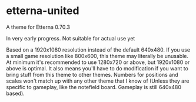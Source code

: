 # etterna-united
 A theme for Etterna 0.70.3

 In very early progress. Not suitable for actual use yet

Based on a 1920x1080 resolution instead of the default 640x480. If you use a small game resolution like 800x600, this theme may literally be unusable. At minimum it's recommended to use 1280x720 or above, but 1920x1080 or above is optimal. It also means you'll have to do modification if you want to bring stuff from this theme to other themes. Numbers for positions and scales won't match up with any other theme that I know of (Unless they are specific to gameplay, like the notefield board. Gameplay is still 640x480 based). 
